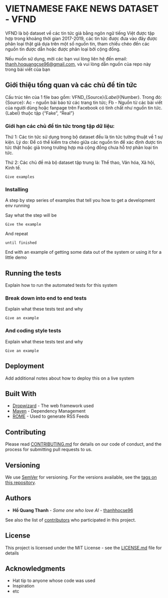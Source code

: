 # VIETNAMESE FAKE NEWS DATASET - VFND

VFND là bộ dataset về các tin tức giả bằng ngôn ngữ tiếng Việt được tập hợp trong khoảng thời gian 2017-2019, các tin tức được đưa vào đây được phân loại thật giả dựa trên một số nguồn tin, tham chiếu chéo đến các nguồn tin được dẫn hoặc được phân loại bởi cộng đồng. 

Nếu muốn sử dụng, mời các bạn vui lòng liên hệ đến email: thanh.hoquangcse96@gmail.com, và vui lòng dẫn nguồn của repo này trong bài viết của bạn

## Giới thiệu tổng quan và các chủ đề tin tức

Cấu trúc tên của 1 file bao gồm: VFND_{Source}_{Label}_{Number}. Trong đó: {Source}: Ac - nguồn bài báo từ các trang tin tức; Fb - Nguồn từ các bài viết của người dùng hoặc fanpage trên Facebook có tính chất như nguồn tin tức. {Label} thuộc tập {“Fake”, “Real”}

### Giới hạn các chủ đề tin tức trong tập dữ liệu:

Thứ 1: Các tin tức sử dụng trong bộ dataset đều là tin tức tường thuật về 1 sự kiện. Lý do: Để có thể kiểm tra chéo giữa các nguồn tin để xác định được tin tức thật hoặc giả trong trường hợp mà cộng đồng chưa hỗ trợ phân loại tin tức.

Thứ 2: Các chủ đề mà bộ dataset tập trung là: Thể thao, Văn hóa, Xã hội, Kinh tế. 

```
Give examples
```

### Installing

A step by step series of examples that tell you how to get a development env running

Say what the step will be

```
Give the example
```

And repeat

```
until finished
```

End with an example of getting some data out of the system or using it for a little demo

## Running the tests

Explain how to run the automated tests for this system

### Break down into end to end tests

Explain what these tests test and why

```
Give an example
```

### And coding style tests

Explain what these tests test and why

```
Give an example
```

## Deployment

Add additional notes about how to deploy this on a live system

## Built With

* [Dropwizard](http://www.dropwizard.io/1.0.2/docs/) - The web framework used
* [Maven](https://maven.apache.org/) - Dependency Management
* [ROME](https://rometools.github.io/rome/) - Used to generate RSS Feeds

## Contributing

Please read [CONTRIBUTING.md](https://gist.github.com/PurpleBooth/b24679402957c63ec426) for details on our code of conduct, and the process for submitting pull requests to us.

## Versioning

We use [SemVer](http://semver.org/) for versioning. For the versions available, see the [tags on this repository](https://github.com/your/project/tags). 

## Authors

* **Hồ Quang Thanh** - *Some one who love AI* - [thanhhocse96](https://github.com/thanhhocse96)

See also the list of [contributors](https://github.com/your/project/contributors) who participated in this project.

## License

This project is licensed under the MIT License - see the [LICENSE.md](LICENSE.md) file for details

## Acknowledgments

* Hat tip to anyone whose code was used
* Inspiration
* etc

